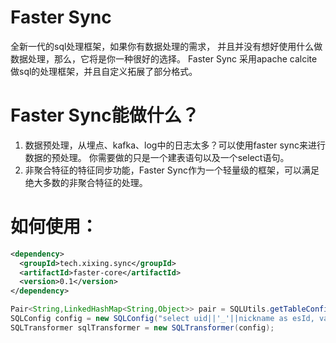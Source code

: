 # Faster Sync
全新一代的sql处理框架，如果你有数据处理的需求，
并且并没有想好使用什么做数据处理，那么，它将是你一种很好的选择。
Faster Sync 采用apache calcite做sql的处理框架，并且自定义拓展了部分格式。
# Faster Sync能做什么？
1. 数据预处理，从埋点、kafka、log中的日志太多？可以使用faster sync来进行数据的预处理。 你需要做的只是一个建表语句以及一个select语句。
2. 非聚合特征的特征同步功能，Faster Sync作为一个轻量级的框架，可以满足绝大多数的非聚合特征的处理。
# 如何使用：

```xml
<dependency>
  <groupId>tech.xixing.sync</groupId>
  <artifactId>faster-core</artifactId>
  <version>0.1</version>
</dependency>
```

```java
Pair<String,LinkedHashMap<String,Object>> pair = SQLUtils.getTableConfigByCreateSql("create table t1(nickname string,uid bigint,varTimestamp bigint,status int)");
SQLConfig config = new SQLConfig("select uid||'_'||nickname as esId, varTimestamp as last_dis_conn_time,status as test_online from t1 where status = 1", pair.left, pair.right);
SQLTransformer sqlTransformer = new SQLTransformer(config);
```
